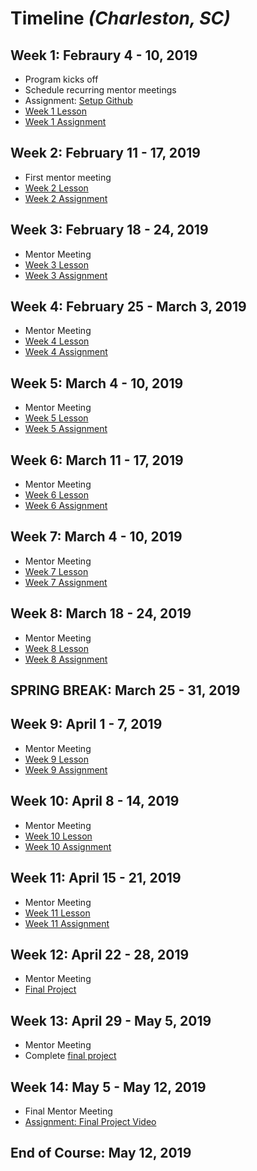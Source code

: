 # Timeline _(Charleston, SC)_

## Week 1: Febraury 4 - 10, 2019
* Program kicks off
* Schedule recurring mentor meetings
* Assignment: [Setup Github](https://github.com/apprentice-code/curriculum/blob/master/assignments/week-0.md)
* [Week 1 Lesson](https://github.com/apprentice-code/curriculum/blob/master/lessons/week-1.md)
* [Week 1 Assignment](https://github.com/apprentice-code/curriculum/blob/master/lessons/week-1.md)

## Week 2: February 11 - 17, 2019
* First mentor meeting
* [Week 2 Lesson](https://github.com/apprentice-code/curriculum/blob/master/lessons/week-2.md)
* [Week 2 Assignment](https://github.com/apprentice-code/curriculum/blob/master/lessons/week-2.md)

## Week 3: February 18 - 24, 2019
* Mentor Meeting
* [Week 3 Lesson](https://github.com/apprentice-code/curriculum/blob/master/lessons/week-3.md)
* [Week 3 Assignment](https://github.com/apprentice-code/curriculum/blob/master/lessons/week-3.md)

## Week 4: February 25 - March 3, 2019
* Mentor Meeting
* [Week 4 Lesson](https://github.com/apprentice-code/curriculum/blob/master/lessons/week-4.md)
* [Week 4 Assignment](https://github.com/apprentice-code/curriculum/blob/master/lessons/week-4.md)

## Week 5: March 4 - 10, 2019
* Mentor Meeting
* [Week 5 Lesson](https://github.com/apprentice-code/curriculum/blob/master/lessons/week-5.md)
* [Week 5 Assignment](https://github.com/apprentice-code/curriculum/blob/master/lessons/week-5.md)

## Week 6: March 11 - 17, 2019
* Mentor Meeting
* [Week 6 Lesson](https://github.com/apprentice-code/curriculum/blob/master/lessons/week-6.md)
* [Week 6 Assignment](https://github.com/apprentice-code/curriculum/blob/master/lessons/week-6.md)


## Week 7: March 4 - 10, 2019
* Mentor Meeting
* [Week 7 Lesson](https://github.com/apprentice-code/curriculum/blob/master/lessons/week-7.md)
* [Week 7 Assignment](https://github.com/apprentice-code/curriculum/blob/master/lessons/week-7.md)

## Week 8: March 18 - 24, 2019
* Mentor Meeting
* [Week 8 Lesson](https://github.com/apprentice-code/curriculum/blob/master/lessons/week-8.md)
* [Week 8 Assignment](https://github.com/apprentice-code/curriculum/blob/master/lessons/week-8.md)

## SPRING BREAK: March 25 - 31, 2019

## Week 9: April 1 - 7, 2019
* Mentor Meeting
* [Week 9 Lesson](https://github.com/apprentice-code/curriculum/blob/master/lessons/week-9.md)
* [Week 9 Assignment](https://github.com/apprentice-code/curriculum/blob/master/lessons/week-9.md)

## Week 10: April 8 - 14, 2019
* Mentor Meeting
* [Week 10 Lesson](https://github.com/apprentice-code/curriculum/blob/master/lessons/week-10.md)
* [Week 10 Assignment](https://github.com/apprentice-code/curriculum/blob/master/lessons/week-10.md)

## Week 11: April 15 - 21, 2019
* Mentor Meeting
* [Week 11 Lesson](https://github.com/apprentice-code/curriculum/blob/master/lessons/week-11.md)
* [Week 11 Assignment](https://github.com/apprentice-code/curriculum/blob/master/lessons/week-11.md)

## Week 12: April 22 - 28, 2019
* Mentor Meeting
* [Final Project](https://github.com/apprentice-code/curriculum/tree/master/final) 

## Week 13: April 29 - May 5, 2019
* Mentor Meeting
* Complete [final project](https://github.com/apprentice-code/curriculum/tree/master/final) 

## Week 14: May 5 - May 12, 2019
* Final Mentor Meeting
* [Assignment: Final Project Video](https://github.com/apprentice-code/curriculum/blob/master/assignments/week-14.md) 

## End of Course: May 12, 2019
